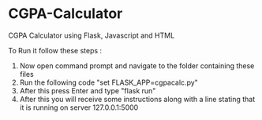 # CGPA-Calculator
CGPA Calculator using Flask, Javascript and HTML

To Run it follow these steps : 

1. Now open command prompt and navigate to the folder containing these files
2. Run the following code "set FLASK_APP=cgpacalc.py"
3. After this press Enter and type "flask run"
4. After this you will receive some instructions along with a line stating that it is running on server 127.0.0.1:5000
